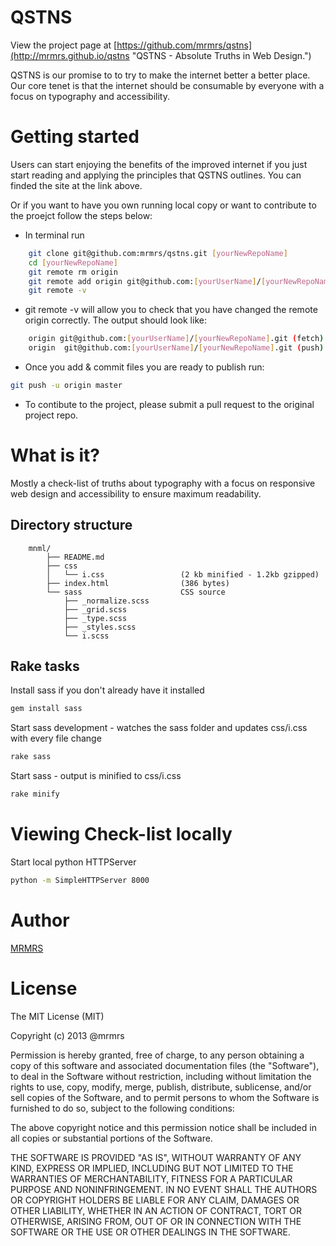 # QSTNS

View the project page at [https://github.com/mrmrs/qstns](http://mrmrs.github.io/qstns "QSTNS - Absolute Truths in Web Design.")

QSTNS is our promise to to try to make the internet better a better place.
Our core tenet is that the internet should be consumable by everyone with
a focus on typography and accessibility.

# Getting started

Users can start enjoying the benefits of the improved internet if you just start reading and applying the principles that QSTNS outlines.  You can finded the site at the link above.

Or if you want to have you own running local copy or want to contribute to the
proejct follow the steps below:

* In terminal run
```bash
    git clone git@github.com:mrmrs/qstns.git [yourNewRepoName]
    cd [yourNewRepoName]
    git remote rm origin
    git remote add origin git@github.com:[yourUserName]/[yourNewRepoName].git
    git remote -v
```

* git remote -v will allow you to check that you have changed the remote origin correctly. The output should look like:
```bash
    origin git@github.com:[yourUserName]/[yourNewRepoName].git (fetch)
    origin  git@github.com:[yourUserName]/[yourNewRepoName].git (push)
```

* Once you add & commit files you are ready to publish run:
```bash
git push -u origin master
```

* To contibute to the project, please submit a pull request to the original
  project repo.

# What is it?

Mostly a check-list of truths about typography with a focus on responsive web
design and accessibility to ensure maximum readability. 

## Directory structure
```
    mnml/
        ├── README.md
        ├── css
        │   └── i.css                 (2 kb minified - 1.2kb gzipped)
        ├── index.html                (386 bytes)
        └── sass                      CSS source
            ├── _normalize.scss
            ├── _grid.scss
            ├── _type.scss
            ├── _styles.scss
            └── i.scss
```

## Rake tasks

Install sass if you don't already have it installed
```bash
gem install sass
```

Start sass development - watches the sass folder and updates css/i.css with every file change
```bash
rake sass
```

Start sass - output is minified to css/i.css
```bash
rake minify
```

# Viewing Check-list locally

Start local python HTTPServer
```bash
python -m SimpleHTTPServer 8000
```

# Author

[MRMRS](http://mrmrs.cc "Adam Morse - Designer Developer")

# License

The MIT License (MIT)

Copyright (c) 2013 @mrmrs

Permission is hereby granted, free of charge, to any person obtaining a copy
of this software and associated documentation files (the "Software"), to deal
in the Software without restriction, including without limitation the rights
to use, copy, modify, merge, publish, distribute, sublicense, and/or sell
copies of the Software, and to permit persons to whom the Software is
furnished to do so, subject to the following conditions:

The above copyright notice and this permission notice shall be included in
all copies or substantial portions of the Software.

THE SOFTWARE IS PROVIDED "AS IS", WITHOUT WARRANTY OF ANY KIND, EXPRESS OR
IMPLIED, INCLUDING BUT NOT LIMITED TO THE WARRANTIES OF MERCHANTABILITY,
FITNESS FOR A PARTICULAR PURPOSE AND NONINFRINGEMENT. IN NO EVENT SHALL THE
AUTHORS OR COPYRIGHT HOLDERS BE LIABLE FOR ANY CLAIM, DAMAGES OR OTHER
LIABILITY, WHETHER IN AN ACTION OF CONTRACT, TORT OR OTHERWISE, ARISING FROM,
OUT OF OR IN CONNECTION WITH THE SOFTWARE OR THE USE OR OTHER DEALINGS IN
THE SOFTWARE.


